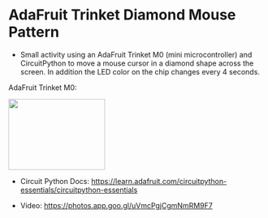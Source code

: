 # AdaFruit Trinket Diamond Mouse Pattern
* Small activity using an AdaFruit Trinket M0 (mini microcontroller) and CircuitPython to move a mouse cursor in a diamond shape across the screen.  In addition the LED color on the chip changes every 4 seconds.

AdaFruit Trinket M0:

<img src="https://cdn-shop.adafruit.com/970x728/3500-00.jpg" height=140px, width=190px>


* Circuit Python Docs:
https://learn.adafruit.com/circuitpython-essentials/circuitpython-essentials


* Video:
https://photos.app.goo.gl/uVmcPgjCgmNmRM9F7
